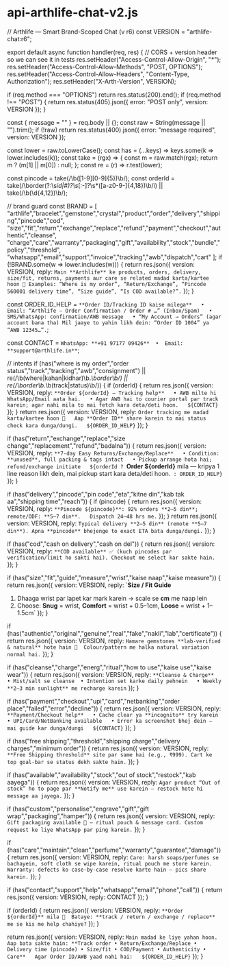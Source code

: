 # api-arthlife-chat-v2.js
// Arthlife — Smart Brand-Scoped Chat (v r6)
const VERSION = "arthlife-chat:r6";

export default async function handler(req, res) {
  // CORS + version header so we can see it in tests
  res.setHeader("Access-Control-Allow-Origin", "*");
  res.setHeader("Access-Control-Allow-Methods", "POST, OPTIONS");
  res.setHeader("Access-Control-Allow-Headers", "Content-Type, Authorization");
  res.setHeader("X-Arth-Version", VERSION);

  if (req.method === "OPTIONS") return res.status(200).end();
  if (req.method !== "POST") {
    return res.status(405).json({ error: "POST only", version: VERSION });
  }

  const { message = "" } = req.body || {};
  const raw = String(message || "").trim();
  if (!raw) return res.status(400).json({ error: "message required", version: VERSION });

  const lower = raw.toLowerCase();
  const has = (...keys) => keys.some(k => lower.includes(k));
  const take = (rgx) => { const m = raw.match(rgx); return m ? (m[1] || m[0]) : null; };
  const re  = (r) => r.test(lower);

  const pincode = take(/\b([1-9][0-9]{5})\b/);
  const orderId = take(/\border(?:\s*id|#)?\s*[:\-]?\s*([a-z0-9\-]{4,18})\b/i) || take(/\b(\d{4,12})\b/);

  // brand guard
  const BRAND = [
    "arthlife","bracelet","gemstone","crystal","product","order","delivery","shipping","pincode","cod",
    "size","fit","return","exchange","replace","refund","payment","checkout","authentic","cleanse",
    "charge","care","warranty","packaging","gift","availability","stock","bundle","policy","threshold",
    "whatsapp","email","support","invoice","tracking","awb","dispatch","cart"
  ];
  if (!BRAND.some(w => lower.includes(w))) {
    return res.json({
      version: VERSION,
      reply:
`Main **Arthlife** ke products, orders, delivery, size/fit, returns, payments aur care se related madad karta/kartee hoon 🌿
Examples: “Where is my order”, “Return/Exchange”, “Pincode 560001 delivery time”, “Size guide”, “Is COD available?”.`
    });
  }

  const ORDER_ID_HELP =
`**Order ID/Tracking ID kaise milega**  
• Email: “Arthlife – Order Confirmation / Order # …” (Inbox/Spam)  
• SMS/WhatsApp: confirmation/AWB message  
• “My Account → Orders” (agar account bana tha)
Mil jaaye to yahin likh dein: “Order ID 1004” ya “AWB 12345…”.`;

  const CONTACT = `WhatsApp: **+91 97177 09426**  •  Email: **support@arthlife.in**`;

  // intents
  if (has("where is my order","order status","track","tracking","awb","consignment") ||
      re(/\b(where|kahan|kidhar)\b.*\border\b/) || re(/\border\b.*\b(track|status)\b/)) {
    if (orderId) {
      return res.json({
        version: VERSION,
        reply:
`**Order ${orderId} – Tracking help**  
• AWB milte hi WhatsApp/Email aata hai.  
• Agar AWB hai to courier portal par track karein; agar nahi mila to mai fetch kara deta/deti hoon.  
${CONTACT}`
      });
    }
    return res.json({
      version: VERSION,
      reply:
`Order tracking me madad karta/kartee hoon 🙏  
Aap **Order ID** share karein to mai status check kara dunga/dungi.  
${ORDER_ID_HELP}`
    });
  }

  if (has("return","exchange","replace","size change","replacement","refund","badalna")) {
    return res.json({
      version: VERSION,
      reply:
`**7-day Easy Returns/Exchange/Replace**  
• Condition: **unused**, full packing & tags intact  
• Pickup arrange hota hai; refund/exchange initiate  
${orderId ? `**Order ${orderId}** mila — kripya 1 line reason likh dein, mai pickup start kara deta/deti hoon.` : ORDER_ID_HELP}`
    });
  }

  if (has("delivery","pincode","pin code","eta","kitne din","kab tak aa","shipping time","reach")) {
    if (pincode) {
      return res.json({
        version: VERSION,
        reply:
`**Pincode ${pincode}**: 92% orders **2–5 din**; remote/ODF: **5–7 din**.  
Dispatch 24–48 hrs me.`
      });
    }
    return res.json({
      version: VERSION,
      reply: `Typical delivery **2–5 din** (remote **5–7 din**). Apna **pincode** bhejenge to exact ETA bata dunga/dungi.`
    });
  }

  if (has("cod","cash on delivery","cash on del")) {
    return res.json({ version: VERSION, reply: `**COD available** ✅ (kuch pincodes par verification/limit ho sakti hai). Checkout me select kar sakte hain.` });
  }

  if (has("size","fit","guide","measure","wrist","kaise naap","kaise measure")) {
    return res.json({
      version: VERSION,
      reply:
`**Size / Fit Guide**  
1) Dhaaga wrist par lapet kar mark karein → scale se **cm** me naap lein  
2) Choose: **Snug** = wrist, **Comfort** = wrist + 0.5–1cm, **Loose** = wrist + 1–1.5cm`
    });
  }

  if (has("authentic","original","genuine","real","fake","nakli","lab","certificate")) {
    return res.json({ version: VERSION, reply: `Hamare gemstones **lab-verified & natural** hote hain 🌿  Colour/pattern me halka natural variation normal hai.` });
  }

  if (has("cleanse","charge","energ","ritual","how to use","kaise use","kaise wear")) {
    return res.json({
      version: VERSION,
      reply:
`**Cleanse & Charge**  
• Mist/salt se cleanse  • Intention set karke daily pehnein  
• Weekly **2–3 min sunlight** me recharge karein`
    });
  }

  if (has("payment","checkout","upi","card","netbanking","order place","failed","error","decline")) {
    return res.json({
      version: VERSION,
      reply:
`**Payment/Checkout help**  
• Cache clear ya **incognito** try karein • UPI/Card/NetBanking available  
• Error ka screenshot bhej dein — mai guide kar dunga/dungi  
${CONTACT}`
    });
  }

  if (has("free shipping","threshold","shipping charge","delivery charges","minimum order")) {
    return res.json({ version: VERSION, reply: `**Free Shipping threshold** site par same hai (e.g., ₹999). Cart ke top goal-bar se status dekh sakte hain.` });
  }

  if (has("available","availability","stock","out of stock","restock","kab aayega")) {
    return res.json({ version: VERSION, reply: `Agar product “Out of stock” ho to page par **Notify me** use karein — restock hote hi message aa jayega.` });
  }

  if (has("custom","personalise","engrave","gift","gift wrap","packaging","hamper")) {
    return res.json({ version: VERSION, reply: `Gift packaging available 🎁 — ritual pouch & message card. Custom request ke liye WhatsApp par ping karein.` });
  }

  if (has("care","maintain","clean","perfume","warranty","guarantee","damage")) {
    return res.json({ version: VERSION, reply: `Care: harsh soaps/perfumes se bachayein, soft cloth se wipe karein, ritual pouch me store karein. Warranty: defects ko case-by-case resolve karte hain — pics share karein.` });
  }

  if (has("contact","support","help","whatsapp","email","phone","call")) {
    return res.json({ version: VERSION, reply: CONTACT });
  }

  if (orderId) {
    return res.json({ version: VERSION, reply: `**Order ${orderId}** mila 🙏  Bataye: **track / return / exchange / replace** me se kis me help chahiye?` });
  }

  return res.json({
    version: VERSION,
    reply:
`Main madad ke liye yahan hoon. Aap bata sakte hain: **Track order • Return/Exchange/Replace • Delivery time (pincode) • Size/fit • COD/Payment • Authenticity • Care**  
Agar Order ID/AWB yaad nahi hai:  
${ORDER_ID_HELP}`
  });
}
